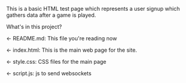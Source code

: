 This is a basic HTML test page which represents a user signup which gathers data after a game is played.

What's in this project?

← README.md: This file you're reading now

← index.html: This is the main web page for the site. 

← style.css: CSS files for the main page

← script.js: js to send websockets


